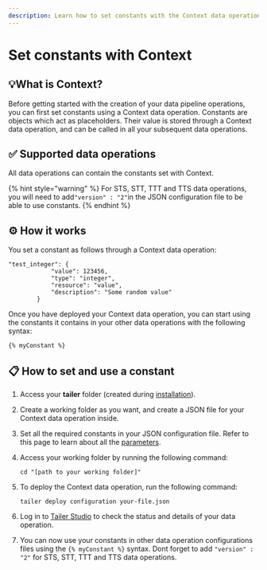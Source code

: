 ```yaml
---
description: Learn how to set constants with the Context data operation.
---
```


# Set constants with Context

## 💡What is Context?

Before getting started with the creation of your data pipeline operations, you can first set constants using a Context data operation. Constants are objects which act as placeholders. Their value is stored through a Context data operation, and can be called in all your subsequent data operations.

## ✅ Supported data operations

All data operations can contain the constants set with Context.

{% hint style="warning" %}
For  STS, STT, TTT and TTS data operations, you will need to add`"version" : "2"`in the JSON configuration file to be able to use constants.
{% endhint %}

## ⚙️ How it works

You set a constant as follows through a Context data operation:

```text
"test_integer": {
			"value": 123456,
			"type": "integer",
			"resource": "value",
			"description": "Some random value"
		}
```

Once you have deployed your Context data operation, you can start using the constants it contains in your other data operations with the following syntax:

```text
{% myConstant %}
```

## **📋 How to set and use a constant**

1. Access your **tailer** folder \(created during [installation](../../getting-started/install-tailer-sdk.md)\).
2. Create a working folder as you want, and create a JSON file for your Context data operation inside.
3. Set all the required constants in your JSON configuration file. Refer to this page to learn about all the [parameters](context-configuration-file.md).
4. Access your working folder by running the following command:

   ```text
   cd "[path to your working folder]"
   ```

5. To deploy the Context data operation, run the following command:

   ```text
   tailer deploy configuration your-file.json
   ```

6. Log in to [Tailer Studio](http://studio.tailer.ai/) to check the status and details of your data operation.
7. You can now use your constants in other data operation configurations files using the `{% myConstant %}` syntax. Dont forget to add `"version" : "2"` for STS, STT, TTT and TTS data operations.

